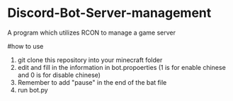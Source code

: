 # Discord-Bot-Server-management
A program which utilizes RCON to manage a game server

#how to use
1. git clone this repository into your minecraft folder
2. edit and fill in the information in bot.propoerties (1 is for enable chinese and 0 is for disable chinese)
3. Remember to add "pause" in the end of the bat file
4. run bot.py
